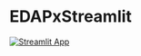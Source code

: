 # EDAPxStreamlit
[![Streamlit App](https://static.streamlit.io/badges/streamlit_badge_black_white.svg)](https://paradoxeda.streamlit.app)
